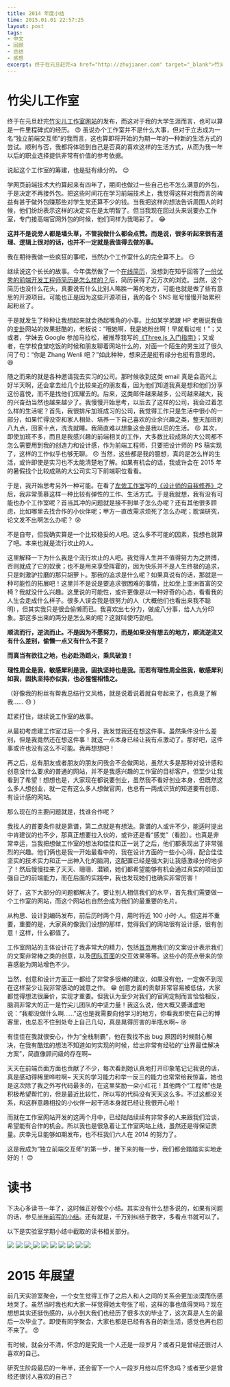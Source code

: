 ```yaml
---
title: 2014 年度小结
time: 2015.01.01 22:57:25
layout: post
tags:
- 中文
- 回顾
- 总结
- 感想
excerpt: 终于在元旦赶完<a href="http://zhujianer.com" target="_blank">竹尖儿工作室网站</a>的发布，而这对于我的大学生涯而言，也可以算是一件里程碑式的经历。虽说办个工作室并不是什么大事，但对于立志成为一名“独立前端交互师”的我而言，这也算即将开始的为期一年的一种新的生活方式的尝试。顺利与否，我都将体验到自己是否真的喜欢这样的生活方式，从而为我一年以后的职业选择提供非常有价值的参考依据。
---
```


# 竹尖儿工作室

终于在元旦赶完<a href="http://zhujianer.com" target="_blank">竹尖儿工作室网站</a>的发布，而这对于我的大学生涯而言，也可以算是一件里程碑式的经历。 :heart_eyes: 虽说办个工作室并不是什么大事，但对于立志成为一名“独立前端交互师”的我而言，这也算即将开始的为期一年的一种新的生活方式的尝试。顺利与否，我都将体验到自己是否真的喜欢这样的生活方式，从而为我一年以后的职业选择提供非常有价值的参考依据。

说起这个工作室的筹建，也是挺有缘分的。 :blush:

学网页前端技术大约算起来有四年了，期间也做过一些自己也不怎么满意的外包，于是决定不再接外包。把这些时间花在学习前端技术上，我觉得这样对我而言的裨益有甚于做外包赚那些对学生党还算不少的钱。当我把这样的想法告诉周围人的时候，他们纷纷表示这样的决定实在是太明智了。但当我现在回过头来说要办工作室，专门接高端官网外包的时候，他们同样为我喝彩了。 :joy:

**这并不是说旁人都是墙头草，不管我做什么都会点赞。而是说，很多听起来很有道理、逻辑上很对的话，也并不一定就是我值得去做的事。**

我在期待我做一些疯狂的事呢，当然办个工作室什么的完全算不上。 :smirk:

继续说这个长长的故事。今年偶然做了一个<a href="http://zhujianer.com" target="_blank">在线简历</a>，没想到在知乎回答了<a href="http://www.zhihu.com/question/23150301/answer/32496711" target="_blank">一份优秀的前端开发工程师简历是怎么样的？</a>后，简历获得了近万次的浏览。当然，这个简历也没什么花头，真要说有什么比别人略胜一筹的地方，可能也就是做了些有意思的开源项目。可能也正是因为这些开源项目，我的各个 SNS 账号慢慢开始累积起粉丝了。

于是就发生了种种让我想起来就会扬起嘴角的小事。比如某学弟跟 HP 老板说我做的<a href="http://zhangwenli.com/biangua" target="_blank">变卦</a>网站的效果挺酷的，老板说：“哦她啊，我是她粉丝啊！早就看过啦！”；又或者，学妹去 Google 参加马拉松，被推荐我写的<a href="http://read.douban.com/ebook/7412854/" target="_blank">《Three.js 入门指南》</a>；又或者，在学校食堂吃饭的时候和朋友聊着网站什么的，对面一个陌生的男生过了很久问了句：“你是 Zhang Wenli 吧？”如此种种，想来还是挺有缘分也挺有意思的。 :laughing:

随之而来的就是各种邀请我去实习的公司。那时候收到这类 email 真是会高兴上好半天啊，还会拿去给几个比较亲近的朋友看，因为他们知道我真是想和他们分享这份喜悦，而不是找他们炫耀去的。后来，这类邮件越来越多，公司越来越大，我的兴奋劲当然也越来越少了。我慢慢开始思考，以后去了这样的公司，我会过着怎么样的生活呢？首先，我很排斥加班成习的公司，我觉得工作只是生活中很小的一部分，如果忙得没空和家人相处、培养一下自己喜欢的业余兴趣之类，整天加班到八九点，回家十点，洗洗就睡。我简直难以想象这会是我以后的生活。 :rage: 其次，即使加班不多，而且是我感兴趣的前端相关的工作，大多数比较成熟的大公司都不怎么需要用到我的创造力和设计感，作为前端工程师，只要把设计师的 PS 稿实现了，这样的工作似乎也够无聊。 :disappointed: 当然，这些都是我的臆想，真的是怎么样的生活，或许即使是实习也不太能清楚地了解。如果有机会的话，我或许会在 2015 年的暑假找个比较成熟的大公司实习下前端职位看看。

于是，我开始思考另外一种可能。在看了<a href="http://weibo.com/u/1743943442" target="_blank">左佐工作室</a>写的<a href="http://book.douban.com/subject/25923079/" target="_blank">《设计师的自我修养》</a>之后，我非常羡慕这样一种比较有弹性的工作、生活方式。于是我就想，我有没有可能也办个工作室呢？首当其冲的问题就是接不到单子怎么办呢？还有其他很多顾虑，比如哪里去找合作的小伙伴呢；甲方一直改需求烦死了怎么办呢；耽误研究，论文发不出啊怎么办呢？ :dizzy_face:

不是自夸，但我确实算是一个比较稳妥的人吧。这么多不可能的因素，我想也就算了吧。本来也就是流行坎止的人。

这里解释一下为什么我是个流行坎止的人吧。我觉得人生并不值得努力为之拼搏，否则就成了它的奴隶；也不是用来享受挥霍的，因为快乐并不是人生终极的追求，只是刺激驴拉磨的那只胡萝卜。那我的追求是什么呢？如果真说有的话，那就是一种可能性的拓展吧！这里并不是说是要追求很困难的事情，比如坐上亚洲首富的交椅？我就没什么兴趣。这里说的可能性，或许更像是以一种好奇的心态，看看我的人生会走成什么样子。很多人误会我是很努力的人（大概他们也看出来我不聪明），但其实我只是很会偷懒而已。我喜欢出七分力，做成八分事，给人九分印象。那这多出来的两分是怎么来的呢？这就叫使巧劲吧。

**顺流而行，逆流而止。不是因为不愿努力，而是如果没有想去的地方，顺流逆流又有什么差别，偷懒一点又有什么不妥？**

**而真当有欲往之地，也必赴汤蹈火，乘风破浪！**

**理性周全是我，敏感犀利是我，固执坚持也是我。而若有理性周全胜我，敏感犀利如我，固执坚持亦似我，也必惺惺相惜之。**

（好像我的粉丝有帮我总结行文风格，就是说着说着就自夸起来了，也真是了解我…… :sweat: ）

赶紧打住，继续说工作室的故事。

从最初考虑建工作室过后一个多月，我发觉我还在想这件事。虽然条件没什么差别，但是我竟然还在想这件事！就这一点本身已经让我有点激动了。那好吧，这件事或许也没有这么不可能。我再想想吧！

再之后，总有朋友或者朋友的朋友问我会不会做网站，虽然大多是那种对设计感和创意没什么要求的普通的网站，并不是我感兴趣的工作室的目标客户。但至少让我看到了希望！想想也是，大家现在都说要创业，虽然我不看好创业本身，但既然这么多人想创业，就一定有这么多人想做官网，也总有一两成识货的知道要有创意、有设计感的网站。

那么现在的主要问题就是，找谁合作呢？

我找人的首要条件就是靠谱，第二点就是有想法。靠谱的人或许不少，能适时提出中肯建议的也不少，那真正想要拉入伙的，或许还是看“感觉”（看脸）。也真是非常幸运，当我把想做工作室的想法和佳佳和正一说了之后，他们都表现出了非常强烈的兴趣。他们俩也是我一开始最看中的，我在设计方面的一些小心得，配合佳佳坚实的技术实力和正一出神入化的脑洞，这配置已经是强大到让我感激缘分的地步了！然后慢慢拉来了天天、珊珊、潜颖，她们都希望能够有机会通过真实的项目加强自己的前端能力，而在后面的实践中，我也发现她们也确实非常厉害！

好了，这下大部分的问题都解决了。要让别人相信我们的水平，首先我们需要做一个工作室的网站，而这个网站也自然会成为我们的最重要的名片。

从构思、设计到编码发布，前后历时两个月，用时将近 100 小时·人。但这并不重要，重要的是，大家真的像我们设想的那样，觉得我们的网站很有设计感，很有创意！这样，什么都值了。

工作室网站的主体设计花了我非常大的精力，包括<a href="http://zhujianer.com" target="_blank">首页</a>用我们的文案设计表示我们的文案非常棒之类的创意，以及<a href="http://zhujianer.com/team.html" target="_blank">团队页面</a>的交互效果等等。这些小的亮点带来的惊喜感能为网站增色不少。

当然，创意和设计方面正一都给了非常多很棒的建议，如果没有他，一定做不到现在这样至少让我非常感动的诚意之作。 :grin: 创意方面的贡献非常容易被低估，大家都觉得想法很廉价，实现才重要。但我认为至少对我们的官网定制而言恰恰相反，脑洞非常大的正一是竹尖儿团队的中坚力量！我这么说，他大概又要谦虚地说：“我都没做什么啊……”这也是我需要向他学习的地方，你看我即使在自己的博客里，也总忍不住到处夸上自己几句，真是晃得厉害的半瓶水啊~ :stuck_out_tongue_closed_eyes:

有佳佳在我就很安心，作为“全栈制霸”，他在我找不出 bug 原因的时候耐心解决，在我有酷炫的想法不知道如何实现的时候，给出非常有经验的“业界最佳解决方案”，简直像顾问级的存在啊~

天天在前端页面方面也贡献了不少，每次看到她认真地打开印象笔记记我说的话，真是感动得稀里哗啦啊~ 天天的学习能力和举一反三的能力也常常给我惊喜，她也是这次除了我之外写代码最多的，在这里奖励一朵小红花！其他两个“工程师”也是积极希望帮忙的，但是最近比较忙，所以写的代码没有天天这么多。不过这都没关系，和这群意趣相投的小伙伴一起干活本身就已经让我很开心啦！

而就在工作室网站开发的这两个月中，已经陆陆续续有非常多的人来跟我们洽谈，希望能有合作的机会。所以我也是很急着让工作室网站上线，虽然还是得保证质量。庆幸元旦能够如期发布，也不枉我们六人在 2014 的努力了。

这是我成为“独立前端交互师”的第一步，接下来的每一步，我们都会踏踏实实地走好的！ :blush:

# 读书

下决心多读书一年了，这时候正好做个小结。其实没有什么想多说的，如果有问题的话，参见<a href="{{ site.url }}/2014/06/25/reading-report/#q-&-a" target="_blank">半年前写的小结</a>。还有就是，千万别纠结于数字，多看点书就可以了。

以下是实验室学期小结中截取的读书相关部分。

<img class="single-img" src="{{ site.loadingImg }}" data-src="{{ site.url }}/img/post/2015-01-01-hello-2015-01.png" />

<img class="single-img" src="{{ site.loadingImg }}" data-src="{{ site.url }}/img/post/2015-01-01-hello-2015-02.png" />

<a href="{{ site.url }}/tip" target="_blank" onclick="_gaq.push(['_trackEvent', 'ToTip', 'InPost', 'Hello 2015']);">
<img class="single-img" src="{{ site.loadingImg }}" data-src="{{ site.url }}/img/post/2015-01-01-hello-2015-03.png" />
</a>

<img class="single-img" src="{{ site.loadingImg }}" data-src="{{ site.url }}/img/post/2015-01-01-hello-2015-04.png" />

<img class="single-img" src="{{ site.loadingImg }}" data-src="{{ site.url }}/img/post/2015-01-01-hello-2015-05.png" />

<img class="single-img" src="{{ site.loadingImg }}" data-src="{{ site.url }}/img/post/2015-01-01-hello-2015-06.png" />

<img class="single-img" src="{{ site.loadingImg }}" data-src="{{ site.url }}/img/post/2015-01-01-hello-2015-07.png" />

<img class="single-img" src="{{ site.loadingImg }}" data-src="{{ site.url }}/img/post/2015-01-01-hello-2015-08.png" />

<img class="single-img" src="{{ site.loadingImg }}" data-src="{{ site.url }}/img/post/2015-01-01-hello-2015-09.png" />

<img class="single-img" src="{{ site.loadingImg }}" data-src="{{ site.url }}/img/post/2015-01-01-hello-2015-10.png" />

# 2015 年展望

前几天实验室聚会，一个女生觉得工作了之后人和人之间的关系会更加淡漠而伤感地哭了。虽然当时我也和大家一样觉得她太夸张了啦，这样的事也值得哭吗？现在想想其实还挺伤感的，从小到大我们也经历了很多次的毕业了，这次真是人生的最后一次毕业了。即使有同学聚会，大家也都是已经有各自的新生活，感觉也再也回不来了。 :worried:

有时候，就会分不清，怀念的是究竟一个人还是一段岁月？或者只是曾经还很讨人喜欢的自己。

研究生阶段最后的一年半，还会留下一个人一段岁月给以后怀念吗？或者至少是曾经还很讨人喜欢的自己？
